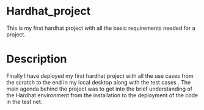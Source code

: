 # Hardhat_project
This is my first hardhat project with all the basic requirements needed for a project.

# Description 

Finally I have deployed my first hardhat project with all the use cases from the scratch to the end in my local desktop along with the test cases .
The main agenda behind the project was to get into the brief understanding of the Hardhat environment from the installation to the deployment of the code in the test net.
